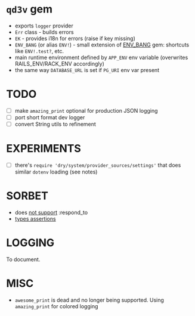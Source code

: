 # `qd3v` gem

- exports `logger` provider
- `Err` class - builds errors
- `EK` - provides i18n for errors (raise if key missing)
- `ENV_BANG` (or alias
  `ENV!`) - small extension of [ENV_BANG](https://github.com/jcamenisch/ENV_BANG) gem: shortcuts like
  `ENV!.test?`, etc.
- main runtime environment defined by
  `APP_ENV` env variable (overwrites RAILS_ENV/RACK_ENV accordingly)
- the same way `DATABASE_URL` is set if `PG_URI` env var present

# TODO

- [ ] make `amazing_print` optional for production JSON logging
- [ ] port short format dev logger
- [ ] convert String utils to refinement

# EXPERIMENTS

- [ ] there's `require 'dry/system/provider_sources/settings'` that does similar
  `dotenv` loading (see notes)

# SORBET

- does [not support](https://sorbet.org/docs/flow-sensitive#what-about-respond_to) :respond_to
- [types assertions](https://sorbet.org/docs/type-assertions)

# LOGGING

To document.

# MISC

- `awesome_print` is dead and no longer being supported. Using `amazing_print` for colored logging
